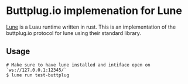 # Buttplug.io implemenation for Lune
[Lune](https://github.com/lune-org/lune) is a Luau runtime written in rust. This is an implementation of the buttplug.io protocol for lune using their standard library.

## Usage
```shell
# Make sure to have lune installed and intiface open on `ws://127.0.0.1:12345/`
$ lune run test-buttplug
```